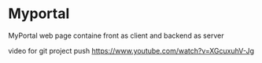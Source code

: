 # Myportal
MyPortal web page containe front as client and backend as server

video for git project push
https://www.youtube.com/watch?v=XGcuxuhV-Jg
